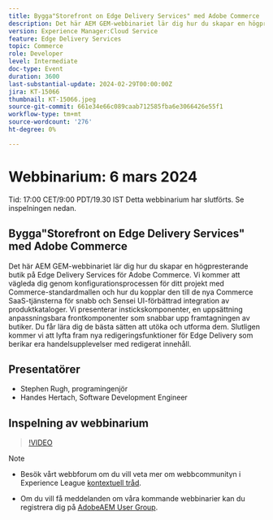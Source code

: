 ```yaml
---
title: Bygga"Storefront on Edge Delivery Services" med Adobe Commerce
description: Det här AEM GEM-webbinariet lär dig hur du skapar en högpresterande butik på Edge Delivery Services för Adobe Commerce. Vi kommer att vägleda dig genom konfigurationsprocessen för ditt projekt med Commerce-standardmallen och hur du kopplar den till de nya Commerce SaaS-tjänsterna för snabb och Sensei UI-förbättrad integration av produktkataloger. Vi presenterar instickskomponenter, en uppsättning anpassningsbara frontkomponenter som snabbar upp framtagningen av butiker. Du får lära dig de bästa sätten att utöka och utforma dem. Slutligen kommer vi att lyfta fram nya redigeringsfunktioner för Edge Delivery som berikar era handelsupplevelser med redigerat innehåll.
version: Experience Manager:Cloud Service
feature: Edge Delivery Services
topic: Commerce
role: Developer
level: Intermediate
doc-type: Event
duration: 3600
last-substantial-update: 2024-02-29T00:00:00Z
jira: KT-15066
thumbnail: KT-15066.jpeg
source-git-commit: 661e34e66c089caab712585fba6e3066426e55f1
workflow-type: tm+mt
source-wordcount: '276'
ht-degree: 0%

---
```


# Webbinarium: 6 mars 2024

Tid: 17:00 CET/9:00 PDT/19.30 IST Detta webbinarium har slutförts. Se inspelningen nedan.

## Bygga&quot;Storefront on Edge Delivery Services&quot; med Adobe Commerce

Det här AEM GEM-webbinariet lär dig hur du skapar en högpresterande butik på Edge Delivery Services för Adobe Commerce. Vi kommer att vägleda dig genom konfigurationsprocessen för ditt projekt med Commerce-standardmallen och hur du kopplar den till de nya Commerce SaaS-tjänsterna för snabb och Sensei UI-förbättrad integration av produktkataloger. Vi presenterar instickskomponenter, en uppsättning anpassningsbara frontkomponenter som snabbar upp framtagningen av butiker. Du får lära dig de bästa sätten att utöka och utforma dem. Slutligen kommer vi att lyfta fram nya redigeringsfunktioner för Edge Delivery som berikar era handelsupplevelser med redigerat innehåll.

## Presentatörer

* Stephen Rugh, programingenjör
* Handes Hertach, Software Development Engineer

## Inspelning av webbinarium

>[!VIDEO](https://video.tv.adobe.com/v/3427729)

>[!NOTE]
> 
>* Besök vårt webbforum om du vill veta mer om webbcommunityn i Experience League [kontextuell tråd](https://adobe.ly/48m4dEm).
>
>* Om du vill få meddelanden om våra kommande webbinarier kan du registrera dig på [AdobeAEM User Group](https://aem-augs.adobe.com/).
